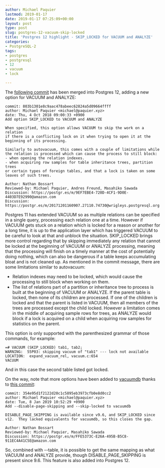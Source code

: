 ```yaml
---
author: Michael Paquier
lastmod: 2019-01-17
date: 2019-01-17 07:25:09+00:00
layout: post
type: post
slug: postgres-12-vacuum-skip-locked
title: 'Postgres 12 highlight - SKIP_LOCKED for VACUUM and ANALYZE'
categories:
- PostgreSQL-2
tags:
- postgres
- postgresql
- 12
- vacuum
- lock

---
```


The [following commit](https://git.postgresql.org/pg/commitdiff/803b1301e8c9aac478abeec62824a5d09664ffff)
has been merged into Postgres 12, adding a new option for VACUUM and
ANALYZE:

    commit: 803b1301e8c9aac478abeec62824a5d09664ffff
    author: Michael Paquier <michael@paquier.xyz>
    date: Thu, 4 Oct 2018 09:00:33 +0900
    Add option SKIP_LOCKED to VACUUM and ANALYZE

    When specified, this option allows VACUUM to skip the work on a relation
    if there is a conflicting lock on it when trying to open it at the
    beginning of its processing.

    Similarly to autovacuum, this comes with a couple of limitations while
    the relation is processed which can cause the process to still block:
    - when opening the relation indexes.
    - when acquiring row samples for table inheritance trees, partition trees
    or certain types of foreign tables, and that a lock is taken on some
    leaves of such trees.

    Author: Nathan Bossart
    Reviewed-by: Michael Paquier, Andres Freund, Masahiko Sawada
    Discussion: https://postgr.es/m/9EF7EBE4-720D-4CF1-9D0E-4403D7E92990@amazon.com
    Discussion: https://postgr.es/m/20171201160907.27110.74730@wrigleys.postgresql.org

Postgres 11 has extended VACUUM so as multiple relations can be specified
in a single query, processing each relation one at a time.  However if VACUUM
gets stuck on a relation which is locked for a reason or another for a long
time, it is up to the application layer which has triggered VACUUM to be careful
to look at that and unblock the situation.  SKIP\_LOCKED brings more control
regarding that by skipping immediately any relation that cannot be locked at
the beginning of VACUUM or ANALYZE processing, meaning that the processing will
finish on a timely manner at the cost of potentially doing nothing, which can
also be dangerous if a table keeps accumulating bloat and is not cleaned up.
As mentioned in the commit message, there are some limitations similar to
autovacuum:

  * Relation indexes may need to be locked, which would cause the processing
  to still block when working on them.
  * The list of relations part of a partition or inheritance tree to process
  is built at the beginning of VACUUM or ANALYZE.  If the parent table is
  locked, then none of its children are processed.  If one of the children
  is locked and that the parent is listed in VACUUM, then all members of the
  trees are processed except the child locked.  However a limitation comes
  in the middle of acquiring sample rows for trees, as ANALYZE would block
  if a lock is acquired on a child when acquiring row samples for statistics
  on the parent.

This option is only supported with the parenthesized grammar of those
commands, for example:

    =# VACUUM (SKIP_LOCKED) tab1, tab2;
    WARNING:  55P03: skipping vacuum of "tab1" --- lock not available
    LOCATION:  expand_vacuum_rel, vacuum.c:654
    VACUUM

And in this case the second table listed got locked.

On the way, note that more options have been added to
[vacuumdb](https://www.postgresql.org/docs/devel/app-vacuumdb.html) thanks
to [this commit](https://git.postgresql.org/pg/commitdiff/354e95d1f2122d20c1c5895eb3973cfb0e8d0cc2):

    commit: 354e95d1f2122d20c1c5895eb3973cfb0e8d0cc2
    author: Michael Paquier <michael@paquier.xyz>
    date: Tue, 8 Jan 2019 10:52:29 +0900
    Add --disable-page-skipping and --skip-locked to vacuumdb

    DISABLE_PAGE_SKIPPING is available since v9.6, and SKIP_LOCKED since
    v12.  They lacked equivalents for vacuumdb, so this closes the gap.

    Author: Nathan Bossart
    Reviewed-by: Michael Paquier, Masahiko Sawada
    Discussion: https://postgr.es/m/FFE5373C-E26A-495B-B5C8-911EC4A41C5E@amazon.com

So, combined with --table, it is possible to get the same mapping as
what VACUUM and ANALYZE provide, though DISABLE\_PAGE\_SKIPPING is
present since 9.6.  This feature is also added into Postgres 12.
